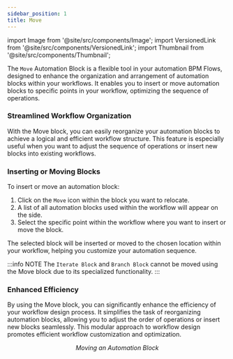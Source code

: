 ```yaml
---
sidebar_position: 1
title: Move
---
```


import Image from '@site/src/components/Image';
import VersionedLink from '@site/src/components/VersionedLink';
import Thumbnail from '@site/src/components/Thumbnail';

The `Move` Automation Block is a flexible tool in your automation BPM Flows, designed to enhance the organization and arrangement of automation blocks within your workflows. It enables you to insert or move automation blocks to specific points in your workflow, optimizing the sequence of operations.

<figure>
<Thumbnail src="/img/reference/automation-blocks/move/move-image.jpeg" alt="Move" />
</figure>

### Streamlined Workflow Organization

With the Move block, you can easily reorganize your automation blocks to achieve a logical and efficient workflow structure. This feature is especially useful when you want to adjust the sequence of operations or insert new blocks into existing workflows.

### Inserting or Moving Blocks

To insert or move an automation block:

1. Click on the `Move` icon within the block you want to relocate.
2. A list of all automation blocks used within the workflow will appear on the side.
3. Select the specific point within the workflow where you want to insert or move the block.

The selected block will be inserted or moved to the chosen location within your workflow, helping you customize your automation sequence.

:::info NOTE
The `Iterate Block` and `Branch Block` cannot be moved using the Move block due to its specialized functionality.
:::

### Enhanced Efficiency

By using the Move block, you can significantly enhance the efficiency of your workflow design process. It simplifies the task of reorganizing automation blocks, allowing you to adjust the order of operations or insert new blocks seamlessly. This modular approach to workflow design promotes efficient workflow customization and optimization.

<figure>
<Thumbnail src="/img/reference/automation-blocks/move/move-example.jpeg" alt="Move" />
<figcaption align='center'><i>Moving an Automation Block</i></figcaption>
</figure>


